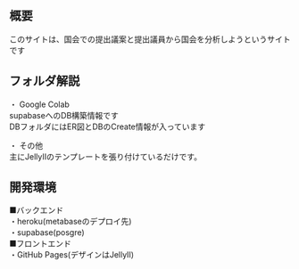 ## 概要  
このサイトは、国会での提出議案と提出議員から国会を分析しようというサイトです  

## フォルダ解説  
・ Google Colab  
supabaseへのDB構築情報です  
DBフォルダにはER図とDBのCreate情報が入っています

・ その他  
主にJellyⅡのテンプレートを張り付けているだけです。  
  
## 開発環境  
■バックエンド  
・heroku(metabaseのデプロイ先)  
・supabase(posgre)  
■フロントエンド  
・GitHub Pages(デザインはJellyⅡ)  
